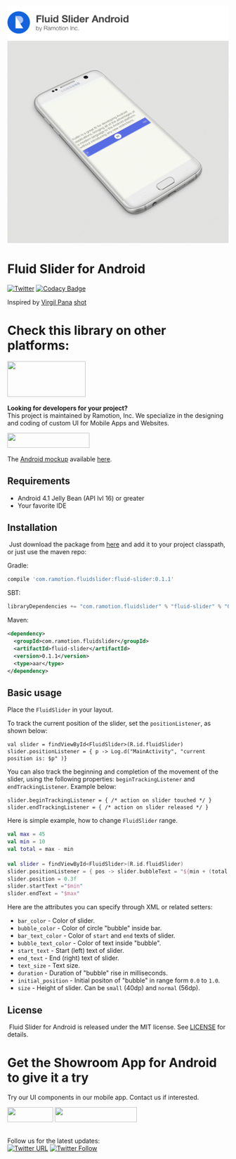 [![header](./header.png)](https://ramotion.com?utm_source=gthb&utm_medium=special&utm_campaign=fluid-slider-android-logo)
![animation](./Fluid-slider.gif)

# Fluid Slider for Android
[![Twitter](https://img.shields.io/badge/Twitter-@Ramotion-blue.svg?style=flat)](http://twitter.com/Ramotion)
[![Codacy Badge](https://api.codacy.com/project/badge/Grade/92bd2e49f7e543cd8748c670b9e52ca7)](https://www.codacy.com/app/dvg4000/fluid-slider-android?utm_source=github.com&amp;utm_medium=referral&amp;utm_content=Ramotion/fluid-slider-android&amp;utm_campaign=Badge_Grade)

Inspired by [Virgil Pana](https://dribbble.com/virgilpana) [shot](https://dribbble.com/shots/3868232-Fluid-Slider)

# Check this library on other platforms:
<a href="https://github.com/Ramotion/fluid-slider">
<img src="https://github.com/ramotion/navigation-stack/raw/master/Swift@2x.png" width="178" height="81"></a>

**Looking for developers for your project?**<br>
This project is maintained by Ramotion, Inc. We specialize in the designing and coding of custom UI for Mobile Apps and Websites.

<a href="https://dev.ramotion.com/?utm_source=gthb&utm_medium=special&utm_campaign=fluid-slider-contact-us">
<img src="https://github.com/ramotion/gliding-collection/raw/master/contact_our_team@2x.png" width="187" height="34"></a> <br>

The [Android mockup](https://store.ramotion.com/product/samsung-galaxy-s8-mockups?utm_source=gthb&utm_medium=special&utm_campaign=fluid-slider-android) available [here](https://store.ramotion.com/product/samsung-galaxy-s8-mockups?utm_source=gthb&utm_medium=special&utm_campaign=fluid-slider-android).

## Requirements

- Android 4.1 Jelly Bean (API lvl 16) or greater
- Your favorite IDE

## Installation
​
Just download the package from [here](http://central.maven.org/maven2/com/ramotion/fluidslider/fluid-slider/0.1.1/fluid-slider-0.1.1.aar) and add it to your project classpath, or just use the maven repo:

Gradle:
```groovy
compile 'com.ramotion.fluidslider:fluid-slider:0.1.1'
```
SBT:
```scala
libraryDependencies += "com.ramotion.fluidslider" % "fluid-slider" % "0.1.1"
```
Maven:
```xml
<dependency>
  <groupId>com.ramotion.fluidslider</groupId>
  <artifactId>fluid-slider</artifactId>
  <version>0.1.1</version>
  <type>aar</type>
</dependency>
```

## Basic usage

Place the `FluidSlider` in your layout.

To track the current position of the slider, set the `positionListener`, as shown below:
```
val slider = findViewById<FluidSlider>(R.id.fluidSlider)
slider.positionListener = { p -> Log.d("MainActivity", "current position is: $p" )}
```

You can also track the beginning and completion of the movement of the slider, using the following properties:
`beginTrackingListener` and` endTrackingListener`. Example below:
```
slider.beginTrackingListener = { /* action on slider touched */ }
slider.endTrackingListener = { /* action on slider released */ }
```

Here is simple example, how to change `FluidSlider` range.
```kotlin
val max = 45
val min = 10
val total = max - min

val slider = findViewById<FluidSlider>(R.id.fluidSlider)
slider.positionListener = { pos -> slider.bubbleText = "${min + (total  * pos).toInt()}" }
slider.position = 0.3f
slider.startText ="$min"
slider.endText = "$max"
```

Here are the attributes you can specify through XML or related setters:
* `bar_color` - Color of slider.
* `bubble_color` - Color of circle "bubble" inside bar.
* `bar_text_color` - Color of `start` and `end` texts of slider.
* `bubble_text_color` - Color of text inside "bubble".
* `start_text` - Start (left) text of slider.
* `end_text` - End (right) text of slider.
* `text_size` - Text size.
* `duration` - Duration of "bubble" rise in milliseconds.
* `initial_position` - Initial positon of "bubble" in range form `0.0` to `1.0`.
* `size` - Height of slider. Can be `small` (40dp) and `normal` (56dp).

## License
​
Fluid Slider for Android is released under the MIT license.
See [LICENSE](./LICENSE) for details.

# Get the Showroom App for Android to give it a try
Try our UI components in our mobile app. Contact us if interested.

<a href="https://play.google.com/store/apps/details?id=com.ramotion.showroom" >
<img src="https://raw.githubusercontent.com/Ramotion/react-native-circle-menu/master/google_play@2x.png" width="104" height="34"></a>
<a href="https://dev.ramotion.com/?utm_source=gthb&utm_medium=special&utm_campaign=fluid-slider-android-contact-us">
<img src="https://github.com/ramotion/gliding-collection/raw/master/contact_our_team@2x.png" width="187" height="34"></a>
<br>
<br>

Follow us for the latest updates:<br>
[![Twitter URL](https://img.shields.io/twitter/url/http/shields.io.svg?style=social)](https://twitter.com/intent/tweet?text=https://github.com/Ramotion/fluid-slider-android)
[![Twitter Follow](https://img.shields.io/twitter/follow/ramotion.svg?style=social)](https://twitter.com/ramotion)
